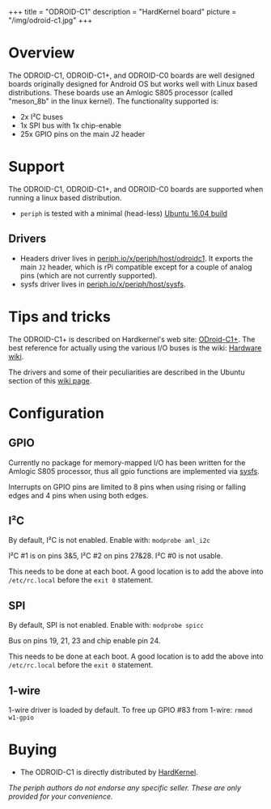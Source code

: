 +++
title = "ODROID-C1"
description = "HardKernel board"
picture = "/img/odroid-c1.jpg"
+++

# Overview

The ODROID-C1, ODROID-C1+, and ODROID-C0 boards are well designed boards
originally designed for Android OS but works well with Linux based
distributions. These boards use an Amlogic S805 processor (called
"meson_8b" in the linux kernel). The functionality supported is:

- 2x I²C buses
- 1x SPI bus with 1x chip-enable
- 25x GPIO pins on the main J2 header


# Support

The ODROID-C1, ODROID-C1+, and ODROID-C0 boards are supported when running a
linux based distribution.

- `periph` is tested with a minimal (head-less) [Ubuntu 16.04
  build](http://odroid.in/ubuntu_16.04lts/)


## Drivers

- Headers driver lives in
  [periph.io/x/periph/host/odroidc1](https://periph.io/x/periph/host/odroidc1).
  It exports the main `J2` header, which is rPi compatible except for a couple
  of analog pins (which are not currently supported).
- sysfs driver lives in
  [periph.io/x/periph/host/sysfs](https://periph.io/x/periph/host/sysfs).


# Tips and tricks

The ODROID-C1+ is described on Hardkernel's web site:
[ODroid-C1+](http://www.hardkernel.com/main/products/prdt_info.php?g_code=G143703355573&tab_idx=2).
The best reference for actually using the various I/O buses is the wiki:
[Hardware wiki](http://odroid.com/dokuwiki/doku.php?id=en:c1_hardware).

The drivers and some of their peculiarities are described in the Ubuntu section
of this [wiki page](http://odroid.com/dokuwiki/doku.php?id=en:odroid-c1#ubuntu).


# Configuration

## GPIO

Currently no package for memory-mapped I/O has been written for the Amlogic S805
processor, thus all gpio functions are implemented via
[sysfs](https://periph.io/x/periph/host/sysfs).

Interrupts on GPIO pins are limited to 8 pins when using rising or falling edges
and 4 pins when using both edges.


## I²C

By default, I²C is not enabled. Enable with: `modprobe aml_i2c`

I²C #1 is on pins 3&5, I²C #2 on pins 27&28. I²C #0 is not usable.

This needs to be done at each boot. A good location is to add the above into
`/etc/rc.local` before the `exit 0` statement.


## SPI

By default, SPI is not enabled. Enable with: `modprobe spicc`

Bus on pins 19, 21, 23 and chip enable pin 24.

This needs to be done at each boot. A good location is to add the above into
`/etc/rc.local` before the `exit 0` statement.


## 1-wire

1-wire driver is loaded by default. To free up GPIO #83 from 1-wire: `rmmod
w1-gpio`


# Buying

- The ODROID-C1 is directly distributed by [HardKernel](http://hardkernel.com).

_The periph authors do not endorse any specific seller. These are only provided
for your convenience._
